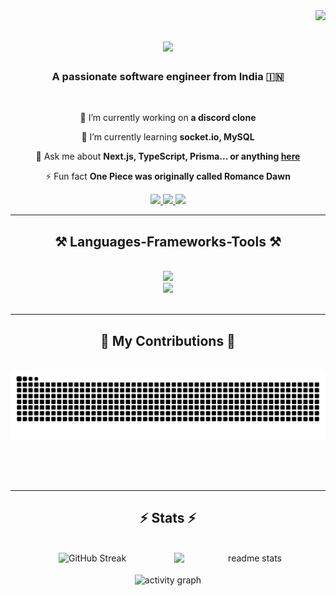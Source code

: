 <img align="right" src="https://visitor-badge.laobi.icu/badge?page_id=purnima-vats.purnima-vats" />

<h1 align="center">
    <img src="https://readme-typing-svg.herokuapp.com/?font=Righteous&size=35&center=true&vCenter=true&width=500&height=70&duration=4000&lines=Hi+There!+👋;+I'm+Purnima+Vats!;" />
</h1>

<h3 align="center">A passionate software engineer from India 🇮🇳</h3>

<br/>

<div align="center">
 
 🔭 I’m currently working on **a discord clone**
 
 🌱 I’m currently learning **socket.io, MySQL**

💬 Ask me about **Next.js, TypeScript, Prisma... or anything [here](https://github.com/purnima-vats/purnima-vats/issues)**

⚡ Fun fact **One Piece was originally called Romance Dawn**

</div>
 
<div align="center"> 
  <a href="mailto:purnimavats6789@gmail.com">
    <img src="https://img.shields.io/badge/Gmail-D14836?style=for-the-badge&logo=gmail&logoColor=white" />
  </a>
  <a href="https://linkedin.com/in/purnima-vats" target="_blank">
    <img src="https://img.shields.io/badge/LinkedIn-0077B5?style=for-the-badge&logo=linkedin&logoColor=white" target="_blank" />
  </a>
  <a href="https://purnimavats.vercel.app" target="_blank">
     <img src="https://img.shields.io/badge/Portfolio-FF5722?style=for-the-badge&logo=todoist&logoColor=white" target="_blank" /> <!-- sqlite, safari, google-chrome are other good icon options -->
  </a>
</div>

<hr/>
 
<h2 align="center">⚒️ Languages-Frameworks-Tools ⚒️</h2>
<br/>
<div align="center">
    <img src="https://skillicons.dev/icons?i=react,next,tailwind,html,css,vscode,github,docker,git" /><br>
    <img src="https://skillicons.dev/icons?i=nodejs,python,javascript,typescript,express,appwrite,anaconda,mongodb,cpp,mysql" />
</div>

<br/>
<hr/>

<div align="center">
  <h2>🐍 My Contributions 🐍</h2>
  <br>
  <img alt="snake eating my contributions" src="https://raw.githubusercontent.com/purnima-vats/purnima-vats/output/github-contribution-grid-snake.svg" />
  
  <br/><br/><br/>
</div>

<hr/>

<h2 align="center">⚡ Stats ⚡</h2>
<br>
<div align=center>
  <img width="48%" src="https://github-readme-streak-stats-bice.vercel.app?user=Purnima-Vats&theme=react" alt="GitHub Streak" alt="streak stats"/>
  <img width="48%" align="right" src="https://github-readme-stats-xi-two-99.vercel.app/api?username=purnima-vats&count_private=true&show_icons=true&theme=react&rank_icon=github&border_radius=10" alt="readme stats" />
  <br/>
    <br>
  <img width="full" align="center" src="https://github-readme-activity-graph.vercel.app/graph?username=Purnima-Vats&theme=react-dark" alt="activity graph" />
</div>

<!--
## Hi there 👋
**Purnima-Vats/Purnima-Vats** is a ✨ _special_ ✨ repository because its `README.md` (this file) appears on your GitHub profile.

Here are some ideas to get you started:

- 🔭 I’m currently working on ...
- 🌱 I’m currently learning ...
- 👯 I’m looking to collaborate on ...
- 🤔 I’m looking for help with ...
- 💬 Ask me about ...
- 📫 How to reach me: ...
- 😄 Pronouns: ...
- ⚡ Fun fact: ...
-->
